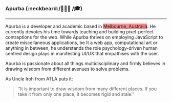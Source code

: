 ### Apurba (:neckbeard:/👨🏽‍💻 /🎓)
---

Apurba is a developer and academic based in <span style = "background-color:#FA8C8C;">Melbourne, Australia</span>. He currently devotes his time towards teaching and building pixel-perfect contraptions for the web. While Apurba thrives on employing JavaScript to create miscellaneous applications, be It a web app, computational art or anything in between, he understands the role psychology-driven human centred design plays in manifesting UI/UX that empathises with the user.

Apurba is passionate about all things multidisciplinary and firmly believes in drawing wisdom from different avenues to solve problems. 

As Uncle Iroh from ATLA puts it:

> “It is important to draw wisdom from many different places. If you take it from only one place, it becomes rigid and stale.”
